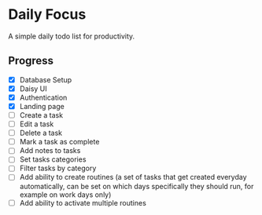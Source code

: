 # Daily Focus
A simple daily todo list for productivity.

## Progress

- [x] Database Setup
- [x] Daisy UI
- [x] Authentication
- [x] Landing page
- [ ] Create a task
- [ ] Edit a task
- [ ] Delete a task
- [ ] Mark a task as complete
- [ ] Add notes to tasks
- [ ] Set tasks categories
- [ ] Filter tasks by category
- [ ] Add ability to create routines (a set of tasks that get created everyday automatically, can be set on which days specifically they should run, for example on work days only)
- [ ] Add ability to activate multiple routines
